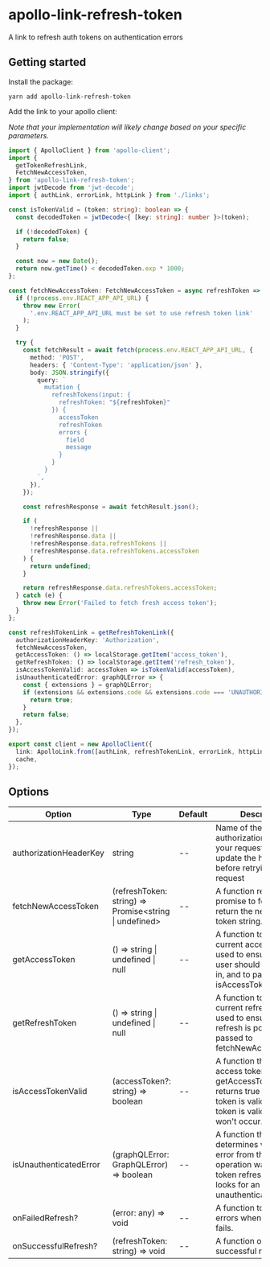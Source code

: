 # apollo-link-refresh-token

A link to refresh auth tokens on authentication errors

## Getting started

Install the package:

```
yarn add apollo-link-refresh-token
```

Add the link to your apollo client:

_Note that your implementation will likely change based on your specific parameters._

```typescript
import { ApolloClient } from 'apollo-client';
import {
  getTokenRefreshLink,
  FetchNewAccessToken,
} from 'apollo-link-refresh-token';
import jwtDecode from 'jwt-decode';
import { authLink, errorLink, httpLink } from './links';

const isTokenValid = (token: string): boolean => {
  const decodedToken = jwtDecode<{ [key: string]: number }>(token);

  if (!decodedToken) {
    return false;
  }

  const now = new Date();
  return now.getTime() < decodedToken.exp * 1000;
};

const fetchNewAccessToken: FetchNewAccessToken = async refreshToken => {
  if (!process.env.REACT_APP_API_URL) {
    throw new Error(
      '.env.REACT_APP_API_URL must be set to use refresh token link'
    );
  }

  try {
    const fetchResult = await fetch(process.env.REACT_APP_API_URL, {
      method: 'POST',
      headers: { 'Content-Type': 'application/json' },
      body: JSON.stringify({
        query: `
          mutation {
            refreshTokens(input: {
              refreshToken: "${refreshToken}"
            }) {
              accessToken
              refreshToken
              errors {
                field
                message
              }
            }
          }
        `,
      }),
    });

    const refreshResponse = await fetchResult.json();

    if (
      !refreshResponse ||
      !refreshResponse.data ||
      !refreshResponse.data.refreshTokens ||
      !refreshResponse.data.refreshTokens.accessToken
    ) {
      return undefined;
    }

    return refreshResponse.data.refreshTokens.accessToken;
  } catch (e) {
    throw new Error('Failed to fetch fresh access token');
  }
};

const refreshTokenLink = getRefreshTokenLink({
  authorizationHeaderKey: 'Authorization',
  fetchNewAccessToken,
  getAccessToken: () => localStorage.getItem('access_token'),
  getRefreshToken: () => localStorage.getItem('refresh_token'),
  isAccessTokenValid: accessToken => isTokenValid(accessToken),
  isUnauthenticatedError: graphQLError => {
    const { extensions } = graphQLError;
    if (extensions && extensions.code && extensions.code === 'UNAUTHORIZED') {
      return true;
    }
    return false;
  },
});

export const client = new ApolloClient({
  link: ApolloLink.from([authLink, refreshTokenLink, errorLink, httpLink]),
  cache,
});
```

## Options

| Option                 | Type                                                   | Default | Description                                                                                                                                             |
| ---------------------- | ------------------------------------------------------ | ------- | ------------------------------------------------------------------------------------------------------------------------------------------------------- |
| authorizationHeaderKey | string                                                 | --      | Name of the authorization header on your requests. Is used to update the headers before retrying the failed request                                     |
| fetchNewAccessToken    | (refreshToken: string) => Promise<string \| undefined> | --      | A function returning a promise to fetch and return the new refresh token string.                                                                        |
| getAccessToken         | () => string \| undefined \| null                      | --      | A function to return the current access token. Is used to ensure that the user should be logged in, and to pass into isAccessTokenValid.                |
| getRefreshToken        | () => string \| undefined \| null                      | --      | A function to return the current refreshToken. Is used to ensure that refresh is possible. It is passed to fetchNewAccessToken().                       |
| isAccessTokenValid     | (accessToken?: string) => boolean                      | --      | A function that takes the access token (from getAccessToken) and returns true if the access token is valid. If the token is valid, refresh won't occur. |
| isUnauthenticatedError | (graphQLError: GraphQLError) => boolean                | --      | A function that determines whether the error from the current operation warrants a token refresh. Usually looks for an unauthenticated code.            |
| onFailedRefresh?       | (error: any) => void                                   | --      | A function to handle errors when the refresh fails.                                                                                                     |
| onSuccessfulRefresh?   | (refreshToken: string) => void                         | --      | A function ot handle successful refresh.                                                                                                                |
